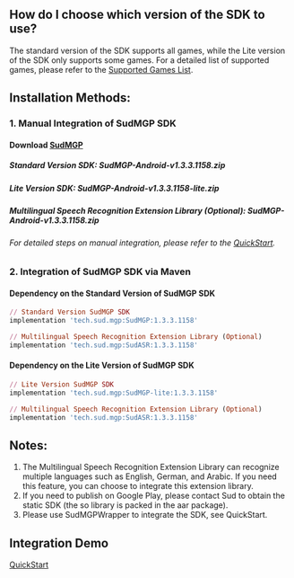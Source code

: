 ## How do I choose which version of the SDK to use? 
The standard version of the SDK supports all games, while the Lite version of the SDK only supports some games. For a detailed list of supported games, please refer to the [Supported Games List](https://docs.sud.tech/zh-CN/app/Client/StartUp.html). 
 
## Installation Methods: 
### 1. Manual Integration of SudMGP SDK 
#### Download [SudMGP](https://github.com/SudTechnology/sud-mgp-android/releases) 
##### Standard Version SDK: SudMGP-Android-v1.3.3.1158.zip 
##### Lite Version SDK: SudMGP-Android-v1.3.3.1158-lite.zip 
##### Multilingual Speech Recognition Extension Library (Optional): SudMGP-Android-v1.3.3.1158.zip 
###### For detailed steps on manual integration, please refer to the [QuickStart](https://github.com/SudTechnology/hello-sud-plus-android/blob/master/project/QuickStart/README.md). 
### 2. Integration of SudMGP SDK via Maven 
#### Dependency on the Standard Version of SudMGP SDK
```ruby
// Standard Version SudMGP SDK
implementation 'tech.sud.mgp:SudMGP:1.3.3.1158'

// Multilingual Speech Recognition Extension Library (Optional)
implementation 'tech.sud.mgp:SudASR:1.3.3.1158'
```
#### Dependency on the Lite Version of SudMGP SDK
```ruby
// Lite Version SudMGP SDK
implementation 'tech.sud.mgp:SudMGP-lite:1.3.3.1158'

// Multilingual Speech Recognition Extension Library (Optional)
implementation 'tech.sud.mgp:SudASR:1.3.3.1158'
```
## Notes:   
1. The Multilingual Speech Recognition Extension Library can recognize multiple languages such as English, German, and Arabic. If you need this feature, you can choose to integrate this extension library.    
2. If you need to publish on Google Play, please contact Sud to obtain the static SDK (the so library is packed in the aar package).    
3. Please use SudMGPWrapper to integrate the SDK, see QuickStart. 
 
## Integration Demo 
[QuickStart](https://github.com/SudTechnology/hello-sud-plus-android/blob/master/project/QuickStart/README.md)
